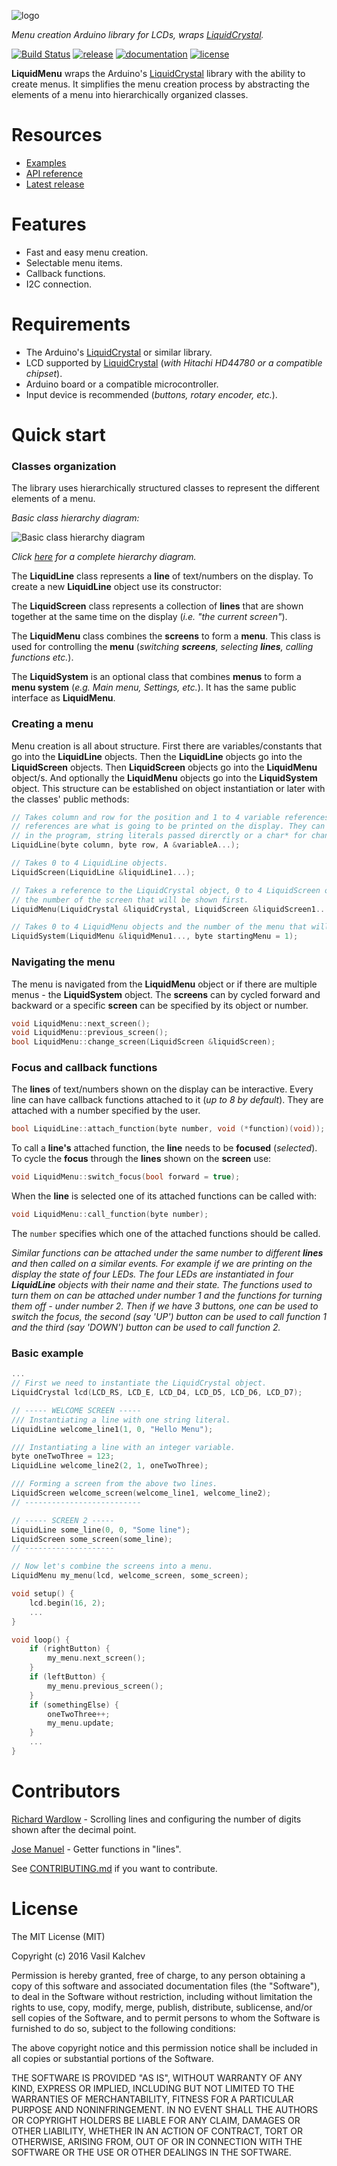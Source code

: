 ![logo](https://raw.githubusercontent.com/VaSe7u/LiquidMenu/master/doc/Images/logo.png)

*Menu creation Arduino library for LCDs, wraps [LiquidCrystal][lc].*

[![Build Status](https://travis-ci.org/VaSe7u/LiquidMenu.svg?branch=master)](https://travis-ci.org/VaSe7u/LiquidMenu)
[![release](https://img.shields.io/badge/release-1.4.0-yellow.svg)](https://github.com/VaSe7u/LiquidMenu/releases)
[![documentation](https://img.shields.io/badge/docs-doxygen-green.svg)](https://VaSe7u.github.io/LiquidMenu/doc/Doxygen/html/index.html)
[![license](https://img.shields.io/github/license/mashape/apistatus.svg?maxAge=2592000)](https://opensource.org/licenses/mit-license.php)

**LiquidMenu** wraps the Arduino's [LiquidCrystal][lc] library with the ability to create menus.
It simplifies the menu creation process by abstracting the elements of a menu into hierarchically organized classes.

Resources
=========
- [Examples][examples]
- [API reference][doxygen classes]
- [Latest release][latest release]

Features
========
- Fast and easy menu creation.
- Selectable menu items.
- Callback functions.
- I2C connection.

Requirements
============
- The Arduino's [LiquidCrystal][lc] or similar library.
- LCD supported by [LiquidCrystal][lc] (*with Hitachi HD44780 or a compatible chipset*).
- Arduino board or a compatible microcontroller.
- Input device is recommended (*buttons, rotary encoder, etc.*).

Quick start
===========

### Classes organization
The library uses hierarchically structured classes to represent the different elements of a menu.

*Basic class hierarchy diagram:*

![Basic class hierarchy diagram](https://github.com/VaSe7u/LiquidMenu/blob/master/doc/Images/basic_diagram.png "Basic class hierarchy diagram")

*Click [here](https://github.com/VaSe7u/LiquidMenu/blob/master/doc/Images/diagram.png?raw=true) for a complete hierarchy diagram.*

The **LiquidLine** class represents a **line** of text/numbers on the display.
To create a new **LiquidLine** object use its constructor:

The **LiquidScreen** class represents a collection of **lines** that are shown together at the same time on the display (*i.e. "the current screen"*).

The **LiquidMenu** class combines the **screens** to form a **menu**. This class is used for controlling the **menu** (_switching **screens**, selecting **lines**, calling functions etc._).

The **LiquidSystem** is an optional class that combines **menus** to form a **menu system** (*e.g. Main menu, Settings, etc.*). It has the same public interface as **LiquidMenu**.

### Creating a menu
Menu creation is all about structure. First there are variables/constants that go into the **LiquidLine** objects. Then the **LiquidLine** objects go into the **LiquidScreen** objects. Then **LiquidScreen** objects go into the **LiquidMenu** object/s. And optionally the **LiquidMenu** objects go into the **LiquidSystem** object.
This structure can be established on object instantiation or later with the classes' public methods:
```c++
// Takes column and row for the position and 1 to 4 variable references. These variable
// references are what is going to be printed on the display. They can be integers used
// in the program, string literals passed direrctly or a char* for changing text.
LiquidLine(byte column, byte row, A &variableA...);

// Takes 0 to 4 LiquidLine objects.
LiquidScreen(LiquidLine &liquidLine1...);

// Takes a reference to the LiquidCrystal object, 0 to 4 LiquidScreen objects and
// the number of the screen that will be shown first.
LiquidMenu(LiquidCrystal &liquidCrystal, LiquidScreen &liquidScreen1..., byte startingScreen = 1);

// Takes 0 to 4 LiquidMenu objects and the number of the menu that will be shown first.
LiquidSystem(LiquidMenu &liquidMenu1..., byte startingMenu = 1);
```

### Navigating the menu
The menu is navigated from the **LiquidMenu** object or if there are multiple menus - the **LiquidSystem** object. The **screens** can by cycled forward and backward or a specific **screen** can be specified by its object or number.

```c++
void LiquidMenu::next_screen();
void LiquidMenu::previous_screen();
bool LiquidMenu::change_screen(LiquidScreen &liquidScreen);
```

### Focus and callback functions
The **lines** of text/numbers shown on the display can be interactive. Every line can have callback functions attached to it (*up to 8 by default*). They are attached with a number specified by the user.
```c++
bool LiquidLine::attach_function(byte number, void (*function)(void));
```
To call a **line's** attached function, the **line** needs to be **focused** (*selected*). To cycle the **focus** through the **lines** shown on the **screen** use:
```c++
void LiquidMenu::switch_focus(bool forward = true);
```
When the **line** is selected one of its attached functions can be called with:
```c++
void LiquidMenu::call_function(byte number);
```
The `number` specifies which one of the attached functions should be called.

_Similar functions can be attached under the same number to different **lines** and then called on a similar events. For example if we are printing on the display the state of four LEDs. The four LEDs are instantiated in four **LiquidLine** objects with their name and their state. The functions used to turn them on can be attached under number 1 and the functions for turning them off - under number 2. Then if we have 3 buttons, one can be used to switch the focus, the second (say 'UP') button can be used to call function 1 and the third (say 'DOWN') button can be used to call function 2._

### Basic example
```c++
...
// First we need to instantiate the LiquidCrystal object.
LiquidCrystal lcd(LCD_RS, LCD_E, LCD_D4, LCD_D5, LCD_D6, LCD_D7);

// ----- WELCOME SCREEN -----
/// Instantiating a line with one string literal.
LiquidLine welcome_line1(1, 0, "Hello Menu");

/// Instantiating a line with an integer variable.
byte oneTwoThree = 123;
LiquidLine welcome_line2(2, 1, oneTwoThree);

/// Forming a screen from the above two lines.
LiquidScreen welcome_screen(welcome_line1, welcome_line2);
// --------------------------

// ----- SCREEN 2 -----
LiquidLine some_line(0, 0, "Some line");
LiquidScreen some_screen(some_line);
// --------------------

// Now let's combine the screens into a menu.
LiquidMenu my_menu(lcd, welcome_screen, some_screen);

void setup() {
    lcd.begin(16, 2);
    ...
}

void loop() {
    if (rightButton) {
        my_menu.next_screen();
    }
    if (leftButton) {
        my_menu.previous_screen();
    }
    if (somethingElse) {
        oneTwoThree++;
        my_menu.update;
    }
    ...
}

```

Contributors
============
[Richard Wardlow](https://github.com/circuitsforfun) - Scrolling lines and configuring the number of digits shown after the decimal point.

[Jose Manuel](https://github.com/jmpmscorp) - Getter functions in "lines".

See [CONTRIBUTING.md][contributing] if you want to contribute.

License
=======
The MIT License (MIT)

Copyright (c) 2016 Vasil Kalchev

Permission is hereby granted, free of charge, to any person obtaining a copy
of this software and associated documentation files (the "Software"), to deal
in the Software without restriction, including without limitation the rights
to use, copy, modify, merge, publish, distribute, sublicense, and/or sell
copies of the Software, and to permit persons to whom the Software is
furnished to do so, subject to the following conditions:

The above copyright notice and this permission notice shall be included in all
copies or substantial portions of the Software.

THE SOFTWARE IS PROVIDED "AS IS", WITHOUT WARRANTY OF ANY KIND, EXPRESS OR
IMPLIED, INCLUDING BUT NOT LIMITED TO THE WARRANTIES OF MERCHANTABILITY,
FITNESS FOR A PARTICULAR PURPOSE AND NONINFRINGEMENT. IN NO EVENT SHALL THE
AUTHORS OR COPYRIGHT HOLDERS BE LIABLE FOR ANY CLAIM, DAMAGES OR OTHER
LIABILITY, WHETHER IN AN ACTION OF CONTRACT, TORT OR OTHERWISE, ARISING FROM,
OUT OF OR IN CONNECTION WITH THE SOFTWARE OR THE USE OR OTHER DEALINGS IN THE
SOFTWARE.

[lc]: https://github.com/arduino-libraries/LiquidCrystal
[doxygen classes]: https://VaSe7u.github.io/LiquidMenu/doc/Doxygen/html/annotated.html
[examples]: /examples
[latest release]: https://github.com/VaSe7u/LiquidMenu/releases/latest
[code_of_conduct]: /.github/CODE_OF_CONDUCT.md
[contributing]: /.github/CONTRIBUTING.md

